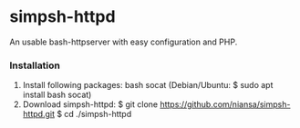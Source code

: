 # simpsh-httpd

An usable bash-httpserver with easy configuration and PHP.


### Installation

1. Install following packages: bash socat (Debian/Ubuntu: $ sudo apt install bash socat)
2. Download simpsh-httpd:
  $ git clone https://github.com/niansa/simpsh-httpd.git
  $ cd ./simpsh-httpd
  
